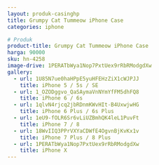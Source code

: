 ```yaml
---
layout: produk-casinghp
title: Grumpy Cat Tummeow iPhone Case
categories: iphone

# Produk
product-title: Grumpy Cat Tummeow iPhone Case
harga: 90000
sku: hn-4258
image-drive: 1PERATbWya1Nop7PxtUex9rRbRModgdXw
gallery:
  - url: 1U85N7ue0haHPpE5yuHFEHzZiX1cWJPJJ
    title: iPhone 5 / 5s / SE
  - url: 1_OZODggvo_QaSAymaVnNYmYfFM5dhFQ8
    title: iPhone 6 / 6s
  - url: 1qlvN4rjcq2jbRDnmKWvHIt-B4UxwjwHG
    title: iPhone 6 Plus / 6s Plus
  - url: 1eU9-fOLR6Sr6vLiUZBmhQK4leL1PuvFt
    title: iPhone 7 / 8
  - url: 18WvIIQ3PPrVXYaCDWfE4OgvnBjKvKx1v
    title: iPhone 7 Plus / 8 Plus
  - url: 1PERATbWya1Nop7PxtUex9rRbRModgdXw
    title: iPhone X
---
```

